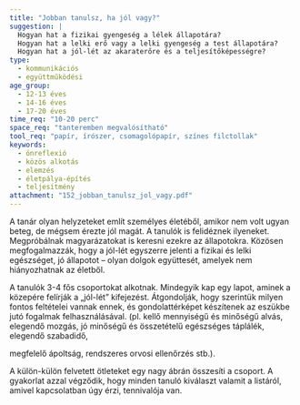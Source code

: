 ```yaml
---
title: "Jobban tanulsz, ha jól vagy?"
suggestion: | 
  Hogyan hat a fizikai gyengeség a lélek állapotára? 
  Hogyan hat a lelki erő vagy a lelki gyengeség a test állapotára? 
  Hogyan hat a jól-lét az akaraterőre és a teljesítőképességre?
type:
  - kommunikációs
  - együttműködési
age_group:
  - 12-13 éves
  - 14-16 éves
  - 17-20 éves
time_req: "10-20 perc"
space_req: "tanteremben megvalósítható"
tool_req: "papír, írószer, csomagolópapír, színes filctollak"
keywords: 
  - önreflexió
  - közös alkotás
  - elemzés
  - életpálya-építés
  - teljesítmény
attachment: "152_jobban_tanulsz_jol_vagy.pdf"
---
```


A tanár olyan helyzeteket említ személyes életéből, amikor nem volt ugyan beteg, de mégsem érezte jól magát. A tanulók is felidéznek ilyeneket. Megpróbálnak magyarázatokat is keresni ezekre az állapotokra. Közösen megfogalmazzák, hogy a jól-lét egyszerre jelenti a fizikai és lelki egészséget, jó állapotot – olyan dolgok együttesét, amelyek nem hiányozhatnak az életből.

A tanulók 3-4 fős csoportokat alkotnak. Mindegyik kap egy lapot, aminek a közepére felírják a „jól-lét” kifejezést. Átgondolják, hogy szerintük milyen fontos feltételei vannak ennek, és gondolattérképet készítenek az eszükbe jutó fogalmak felhasználásával. (pl. kellő mennyiségű és minőségű alvás, elegendő mozgás, jó minőségű és összetételű egészséges táplálék, elegendő szabadidő,

megfelelő ápoltság, rendszeres orvosi ellenőrzés stb.).

A külön-külön felvetett ötleteket egy nagy ábrán összesíti a csoport. A gyakorlat azzal végződik, hogy minden tanuló kiválaszt valamit a listáról, amivel kapcsolatban úgy érzi, tennivalója van.
  
  
